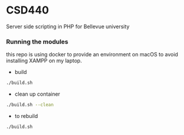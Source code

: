 # CSD440
Server side scripting in PHP for Bellevue university

### Running the modules
this repo is using docker to provide an environment on macOS to avoid installing XAMPP on my laptop. 
- build
```bash
./build.sh
```
- clean up container
```bash
./build.sh --clean
```
- to rebuild
```bash
./build.sh
```